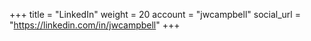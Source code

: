+++
title = "LinkedIn"
weight = 20
account = "jwcampbell"
social_url = "https://linkedin.com/in/jwcampbell"
+++
